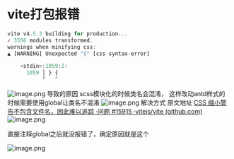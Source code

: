 # vite打包报错
```javascript
vite v4.5.3 building for production...
✓ 3556 modules transformed.
warnings when minifying css:
▲ [WARNING] Unexpected "{" [css-syntax-error]

    <stdin>:1059:2:
      1059 │ } {
           ╵   ^
```
![image.png](https://cdn.nlark.com/yuque/0/2024/png/12539472/1722392305679-15b796c9-2d38-4d5d-b00e-78da4c218866.png#averageHue=%23e7e8ee&clientId=ua028eaac-c433-4&from=paste&height=566&id=u6b414cac&originHeight=566&originWidth=729&originalType=binary&ratio=1&rotation=0&showTitle=false&size=39265&status=done&style=none&taskId=u9c5e20aa-7aa3-4381-a81e-606b1d820f8&title=&width=729)
导致的原因
scss模块化的时候类名会混淆，
这样改动antd样式的时候需要使用global让类名不混淆
![image.png](https://cdn.nlark.com/yuque/0/2024/png/12539472/1722392340045-d282179d-a354-4e80-b9d2-6d495a312d5f.png#averageHue=%23dbf0d1&clientId=ua028eaac-c433-4&from=paste&height=285&id=u99fb5b12&originHeight=285&originWidth=941&originalType=binary&ratio=1&rotation=0&showTitle=false&size=35824&status=done&style=none&taskId=u6e093495-fe51-4fe0-86b4-05e57937a00&title=&width=941)
解决方式
原文地址
[CSS 缩小警告不包含文件名，因此难以追踪 ·问题 #15915 ·vitejs/vite (github.com)](https://github.com/vitejs/vite/issues/15915)
![image.png](https://cdn.nlark.com/yuque/0/2024/png/12539472/1722392384839-f618c059-1207-438b-a444-38c9bf3a9a87.png#averageHue=%2313181f&clientId=ua028eaac-c433-4&from=paste&height=930&id=u202e2423&originHeight=930&originWidth=1034&originalType=binary&ratio=1&rotation=0&showTitle=false&size=89274&status=done&style=none&taskId=ucefe2762-a750-405b-9cc5-ed5b3e9a98f&title=&width=1034)

直接注释global之后就没报错了，确定原因就是这个

![image.png](https://cdn.nlark.com/yuque/0/2024/png/12539472/1722392452843-3ed51d21-f705-4c15-a566-461c72823081.png#averageHue=%236fabc6&clientId=ua028eaac-c433-4&from=paste&height=790&id=u7bec5201&originHeight=790&originWidth=729&originalType=binary&ratio=1&rotation=0&showTitle=false&size=76167&status=done&style=none&taskId=u3c176a93-fa61-4e44-a286-43f76df7461&title=&width=729)


